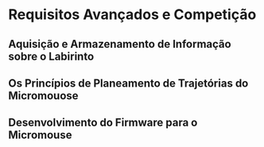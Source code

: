# Requisitos Avançados e Competição

## Aquisição e Armazenamento de Informação sobre o Labirinto



## Os Princípios de Planeamento de Trajetórias do Micromouose



## Desenvolvimento do Firmware para o Micromouse



